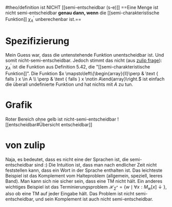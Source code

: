 #theo/definition
ist NICHT [[semi-entscheidbar (s-e)]]
==Eine Menge ist nicht semi-entscheidbar **genau dann, wenn** die [[semi-charakteristische Funktion]] $\chi_A^{\prime}$ unberechenbar ist.==


# Spezifizierung
Mein Guess war, dass die untenstehende Funktion unentscheidbar ist. 
Und somit nicht-semi-entscheidbar. Jedoch stimmt das nicht (aus [zulip frage](https://zulip.in.tum.de/#narrow/stream/2196-THEO-SS24-Allgemein/topic/nicht.20semi-entscheidbar)):
	$\chi_A^{\prime}$ ist die Funktion aus Definition 5.42, die "[[semi-charakteristische Funktion]]". Die Funktion $x \mapsto\left\{\begin{array}{ll}\perp & \text { falls } x \in A \\ \perp & \text { falls } x \notin A\end{array}\right.$ ist einfach die überall undefinierte Funktion und hat nichts mit $A$ zu tun.


# Grafik
Roter Bereich ohne gelb ist nicht-semi-entscheidbar
![[entscheidbar#Übersicht entscheidbar]]



# von zulip
Naja, es bedeutet, dass es nicht eine der Sprachen ist, die semi-entscheidbar sind :) Die Intuition ist, dass man nach endlicher Zeit nicht feststellen kann, dass ein Wort in der Sprache enthalten ist. Das leichteste Beispiel ist das Komplement vom Halteproblem (allgemein, speziell, leeres Band). Man kann sich nie sicher sein, dass eine TM nicht hält.
Ein anderes wichtiges Beispiel ist das Terminierungsproblem $\mathcal{H}_{\Sigma^*}=\{w\mid\forall x:M_w[x]{\downarrow}\}$, 
also ob eine TM auf jeder Eingabe hält. Das Problem ist nicht semi-entscheidbar, und sein Komplement ist auch nicht semi-entscheidbar.

